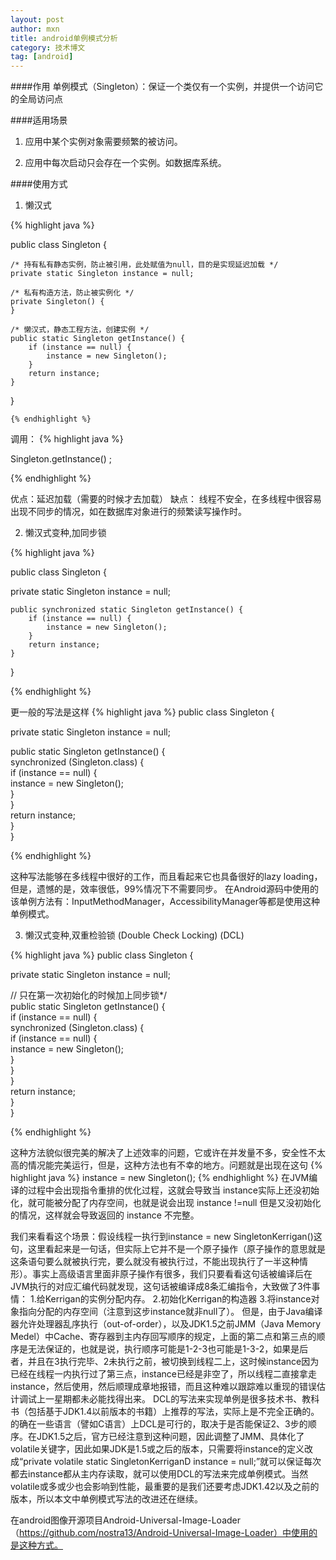 ```yaml
---
layout: post
author: mxn
title: android单例模式分析
category: 技术博文
tag: [android]
---
```


####作用
单例模式（Singleton）：保证一个类仅有一个实例，并提供一个访问它的全局访问点


####适用场景
1. 应用中某个实例对象需要频繁的被访问。

2. 应用中每次启动只会存在一个实例。如数据库系统。

####使用方式

1. 懒汉式

{% highlight java %}

public class Singleton {  
  
    /* 持有私有静态实例，防止被引用，此处赋值为null，目的是实现延迟加载 */  
    private static Singleton instance = null;  
  
    /* 私有构造方法，防止被实例化 */  
    private Singleton() {  
    }  
  
    /* 懒汉式，静态工程方法，创建实例 */  
    public static Singleton getInstance() {  
        if (instance == null) {  
            instance = new Singleton();  
        }  
        return instance;  
    }  
}  

	{% endhighlight %}

调用：
{% highlight java %}

Singleton.getInstance() ;

{% endhighlight %}

优点：延迟加载（需要的时候才去加载）
缺点： 线程不安全，在多线程中很容易出现不同步的情况，如在数据库对象进行的频繁读写操作时。

2. 懒汉式变种,加同步锁


{% highlight java %}

public class Singleton {    
  
   private static Singleton instance = null;    
     
    public synchronized static Singleton getInstance() {    
        if (instance == null) {    
            instance = new Singleton();    
        }    
        return instance;    
    }    
}   

{% endhighlight %}

更一般的写法是这样
{% highlight java %}
public class Singleton {    
  
   private static Singleton instance = null;    
     
   public static Singleton getInstance() {  
     synchronized (Singleton.class) {  
         if (instance == null) {  
             instance = new Singleton();  
         }  
     }  
     return instance;  
   }  
}   

{% endhighlight %}

这种写法能够在多线程中很好的工作，而且看起来它也具备很好的lazy loading，但是，遗憾的是，效率很低，99%情况下不需要同步。
在Android源码中使用的该单例方法有：InputMethodManager，AccessibilityManager等都是使用这种单例模式。

<!-- more -->

3. 懒汉式变种,双重检验锁 (Double Check Locking) (DCL)

{% highlight java %}
public class Singleton {    
  
   private static Singleton instance = null;    
     
  // 只在第一次初始化的时候加上同步锁*/  
  public static Singleton getInstance() {  
      if (instance == null) {  
          synchronized (Singleton.class) {  
              if (instance == null) {  
                  instance = new Singleton();  
              }  
          }  
      }  
      return instance;  
  }  
}   

{% endhighlight %}

这种方法貌似很完美的解决了上述效率的问题，它或许在并发量不多，安全性不太高的情况能完美运行，但是，这种方法也有不幸的地方。问题就是出现在这句
{% highlight java %}
instance = new Singleton(); 
{% endhighlight %}
在JVM编译的过程中会出现指令重排的优化过程，这就会导致当 instance实际上还没初始化，就可能被分配了内存空间，也就是说会出现 instance !=null 但是又没初始化的情况，这样就会导致返回的 instance 不完整。

我们来看看这个场景：假设线程一执行到instance = new SingletonKerrigan()这句，这里看起来是一句话，但实际上它并不是一个原子操作（原子操作的意思就是这条语句要么就被执行完，要么就没有被执行过，不能出现执行了一半这种情形）。事实上高级语言里面非原子操作有很多，我们只要看看这句话被编译后在JVM执行的对应汇编代码就发现，这句话被编译成8条汇编指令，大致做了3件事情：
1.给Kerrigan的实例分配内存。
2.初始化Kerrigan的构造器
3.将instance对象指向分配的内存空间（注意到这步instance就非null了）。
但是，由于Java编译器允许处理器乱序执行（out-of-order），以及JDK1.5之前JMM（Java Memory Medel）中Cache、寄存器到主内存回写顺序的规定，上面的第二点和第三点的顺序是无法保证的，也就是说，执行顺序可能是1-2-3也可能是1-3-2，如果是后者，并且在3执行完毕、2未执行之前，被切换到线程二上，这时候instance因为已经在线程一内执行过了第三点，instance已经是非空了，所以线程二直接拿走instance，然后使用，然后顺理成章地报错，而且这种难以跟踪难以重现的错误估计调试上一星期都未必能找得出来。
DCL的写法来实现单例是很多技术书、教科书（包括基于JDK1.4以前版本的书籍）上推荐的写法，实际上是不完全正确的。的确在一些语言（譬如C语言）上DCL是可行的，取决于是否能保证2、3步的顺序。在JDK1.5之后，官方已经注意到这种问题，因此调整了JMM、具体化了volatile关键字，因此如果JDK是1.5或之后的版本，只需要将instance的定义改成“private volatile static SingletonKerriganD instance = null;”就可以保证每次都去instance都从主内存读取，就可以使用DCL的写法来完成单例模式。当然volatile或多或少也会影响到性能，最重要的是我们还要考虑JDK1.42以及之前的版本，所以本文中单例模式写法的改进还在继续。

在android图像开源项目Android-Universal-Image-Loader （https://github.com/nostra13/Android-Universal-Image-Loader）中使用的是这种方式。
